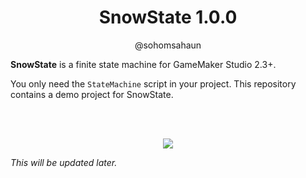 

<h1 align="center">SnowState 1.0.0</h1>
<p align="center">@sohomsahaun</p>

**SnowState** is a finite state machine for GameMaker Studio 2.3+.

You only need the `StateMachine` script in your project. This repository contains a demo project for SnowState.

<br/>
<br/>

<p align="center">
  <img src="https://user-images.githubusercontent.com/27750907/88243278-b66b8980-ccb1-11ea-8f1d-ffd6c45cfbb8.gif">
</p>


<i>This will be updated later.</i>
